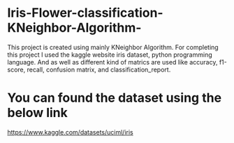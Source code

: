 # Iris-Flower-classification-KNeighbor-Algorithm-
This project is created using mainly KNeighbor Algorithm. For completing this project I used the  kaggle  website  iris dataset, python programming language. And as well as different kind of matrics are used like accuracy, f1-score, recall, confusion matrix,  and classification_report. 

# You can found the dataset using the below link
https://www.kaggle.com/datasets/uciml/iris


